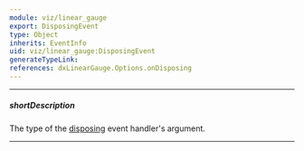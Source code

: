 ```yaml
---
module: viz/linear_gauge
export: DisposingEvent
type: Object
inherits: EventInfo
uid: viz/linear_gauge:DisposingEvent
generateTypeLink: 
references: dxLinearGauge.Options.onDisposing
---
```

---
##### shortDescription
The type of the [disposing]({basewidgetpath}/Events/#disposing) event handler's argument.

---
<!-- Description goes here -->
